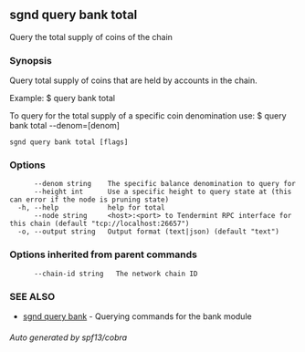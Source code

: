 ## sgnd query bank total

Query the total supply of coins of the chain

### Synopsis

Query total supply of coins that are held by accounts in the chain.

Example:
  $ <appd> query bank total

To query for the total supply of a specific coin denomination use:
  $ <appd> query bank total --denom=[denom]

```
sgnd query bank total [flags]
```

### Options

```
      --denom string    The specific balance denomination to query for
      --height int      Use a specific height to query state at (this can error if the node is pruning state)
  -h, --help            help for total
      --node string     <host>:<port> to Tendermint RPC interface for this chain (default "tcp://localhost:26657")
  -o, --output string   Output format (text|json) (default "text")
```

### Options inherited from parent commands

```
      --chain-id string   The network chain ID
```

### SEE ALSO

* [sgnd query bank](sgnd_query_bank.md)	 - Querying commands for the bank module

###### Auto generated by spf13/cobra
